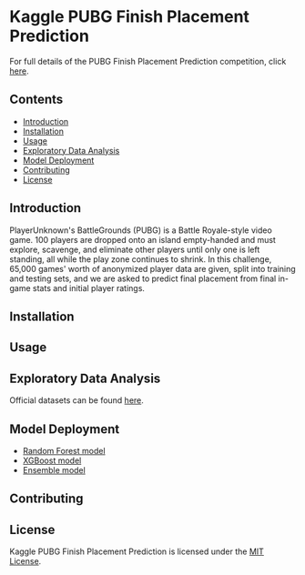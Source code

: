 # Kaggle PUBG Finish Placement Prediction
For full details of the PUBG Finish Placement Prediction competition, click [here](https://www.kaggle.com/c/pubg-finish-placement-prediction).

## Contents
- [Introduction](#Introduction)
- [Installation](#Installation)
- [Usage](#Usage)
- [Exploratory Data Analysis](#Exploratory-Data-Analysis)
- [Model Deployment](#Model-Deployment)
- [Contributing](#Contributing)
- [License](#License)

## Introduction
PlayerUnknown's BattleGrounds (PUBG) is a Battle Royale-style video game. 100 players are dropped onto an island empty-handed and must explore, scavenge, and eliminate other players until only one is left standing, all while the play zone continues to shrink. In this challenge, 65,000 games' worth of anonymized player data are given, split into training and testing sets, and we are asked to predict final placement from final in-game stats and initial player ratings.

## Installation

## Usage

## Exploratory Data Analysis
Official datasets can be found [here](https://www.kaggle.com/c/pubg-finish-placement-prediction/data).

## Model Deployment
- [Random Forest model](./pubg-finish-placement-prediction-rf.ipynb)
- [XGBoost model](./pubg-finish-placement-prediction-xgb.ipynb)
- [Ensemble model](./pubg-finish-placement-prediction-ensemble.ipynb)

## Contributing

## License
Kaggle PUBG Finish Placement Prediction is licensed under the [MIT License](./LICENSE).
